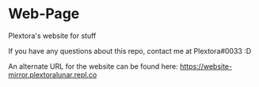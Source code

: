 # Web-Page
Plextora's website for stuff

If you have any questions about this repo, contact me at Plextora#0033 :D

An alternate URL for the website can be found here: https://website-mirror.plextoralunar.repl.co
